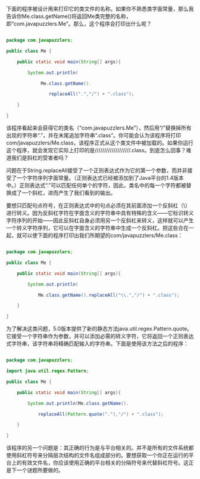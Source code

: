 下面的程序被设计用来打印它的类文件的名称。如果你不熟悉类字面常量，那么我告诉你Me.class.getName()将返回Me类完整的名称，即“com.javapuzzlers.Me”。那么，这个程序会打印出什么呢？ 
```java   
package com.javapuzzlers;
public class Me {
    public static void main(String[] args){
        System.out.println(
             Me.class.getName().
                replaceAll(".","/") + ".class");
    }
}
```
该程序看起来会获得它的类名（“com.javapuzzlers.Me”），然后用“/”替换掉所有出现的字符串“.”，并在末尾追加字符串“.class”。你可能会认为该程序将打印com/javapuzzlers/Me.class，该程序正式从这个类文件中被加载的。如果你运行这个程序，就会发现它实际上打印的是///////////////////.class。到底怎么回事？难道我们是斜杠的受害者吗？ 
问题在于String.replaceAll接受了一个正则表达式作为它的第一个参数，而并非接受了一个字符序列字面常量。（正则表达式已经被添加到了Java平台的1.4版本中。）正则表达式“.”可以匹配任何单个的字符，因此，类名中的每一个字符都被替换成了一个斜杠，进而产生了我们看到的输出。 
要想只匹配句点符号，在正则表达式中的句点必须在其前面添加一个反斜杠（\）进行转义。因为反斜杠字符在字面含义的字符串中具有特殊的含义——它标识转义字符序列的开始——因此反斜杠自身必须用另一个反斜杠来转义，这样就可以产生一个转义字符序列，它可以在字面含义的字符串中生成一个反斜杠。把这些合在一起，就可以使下面的程序打印出我们所期望的com/javapuzzlers/Me.class： 
```java   
package com.javapuzzlers;
public class Me {
    public static void main(String[] args){
        System.out.println(
            Me.class.getName().replaceAll("\\.","/") + ".class");
    }
}
```
为了解决这类问题，5.0版本提供了新的静态方法java.util.regex.Pattern.quote。它接受一个字符串作为参数，并可以添加必需的转义字符，它将返回一个正则表达式字符串，该字符串将精确匹配输入的字符串。下面是使用该方法之后的程序： 
```java   
package com.javapuzzlers;
import java.util.regex.Pattern;
public class Me {
    public static void main(String[] args){
        System.out.println(Me.class.getName().
			replaceAll(Pattern.quote("."),"/") + ".class");
    }
}
```
该程序的另一个问题是：其正确的行为是与平台相关的。并不是所有的文件系统都使用斜杠符号来分隔层次结构的文件名组成部分的。要想获取一个你正在运行的平台上的有效文件名，你应该使用正确的平台相关的分隔符号来代替斜杠符号。这正是下一个谜题所要做的。